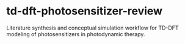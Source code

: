 # td-dft-photosensitizer-review
Literature synthesis and conceptual simulation workflow for TD-DFT modeling of photosensitizers in photodynamic therapy.
